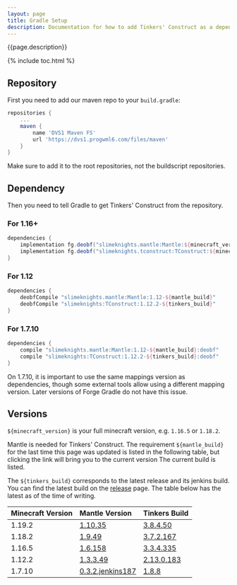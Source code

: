 ```yaml
---
layout: page
title: Gradle Setup
description: Documentation for how to add Tinkers' Construct as a dependency in a development environment.
---
```


{{page.description}}

{% include toc.html %}

## Repository
First you need to add our maven repo to your `build.gradle`:

```gradle
repositories {
    ...
    maven {
        name 'DVS1 Maven FS'
        url 'https://dvs1.progwml6.com/files/maven'
    }
}
```

Make sure to add it to the root repositories, not the buildscript repositories.

## Dependency

Then you need to tell Gradle to get Tinkers' Construct from the repository.

### For 1.16+

```gradle
dependencies {
    implementation fg.deobf("slimeknights.mantle:Mantle:${minecraft_version}-${mantle_build}")
    implementation fg.deobf("slimeknights.tconstruct:TConstruct:${minecraft_version}-${tinkers_build}")
}
```

### For 1.12

```gradle
dependencies {
    deobfCompile "slimeknights.mantle:Mantle:1.12-${mantle_build}"
    deobfCompile "slimeknights:TConstruct:1.12.2-${tinkers_build}"
}
```

### For 1.7.10

```gradle
dependencies {
    compile "slimeknights.mantle:Mantle:1.12-${mantle_build}:deobf"
    compile "slimeknights:TConstruct:1.12.2-${tinkers_build}:deobf"
}
```

On 1.7.10, it is important to use the same mappings version as dependencies, though some external tools allow using a different mapping version. Later versions of Forge Gradle do not have this issue.

## Versions

`${minecraft_version}` is your full minecraft version, e.g. `1.16.5` or `1.18.2`.

Mantle is needed for Tinkers' Construct. The requirement `${mantle_build}` for the last time this page was updated is listed in the following table, but clicking the link will bring you to the current version The current build is listed.

The `${tinkers_build}` corresponds to the latest release and its jenkins build. You can find the latest build on the [release](https://github.com/SlimeKnights/TinkersConstruct/releases) page. The table below has the latest as of the time of writing.

| Minecraft Version | Mantle Version | Tinkers Build |
|:-|:-|:-|
| 1.19.2 | [1.10.35](https://github.com/SlimeKnights/TinkersConstruct/blob/1.19.2/gradle.properties#L20) | [3.8.4.50](https://github.com/SlimeKnights/TinkersConstruct/releases/tag/v3.8.4.50)
| 1.18.2 | [1.9.49](https://github.com/SlimeKnights/TinkersConstruct/blob/1.18.2/gradle.properties#L20) | [3.7.2.167](https://github.com/SlimeKnights/TinkersConstruct/releases/tag/3.7.2.167)
| 1.16.5 | [1.6.158](https://github.com/SlimeKnights/TinkersConstruct/blob/1.16/gradle.properties#L20) | [3.3.4.335](https://github.com/SlimeKnights/TinkersConstruct/releases/tag/3.3.4.335)
| 1.12.2 | [1.3.3.49](https://github.com/SlimeKnights/TinkersConstruct/blob/1.12/build.properties#L7) | [2.13.0.183](https://www.curseforge.com/minecraft/mc-mods/tinkers-construct/files/2902483)
| 1.7.10 | [0.3.2.jenkins187](https://github.com/SlimeKnights/TinkersConstruct/blob/1.7.10/build.properties#L3) | [1.8.8](https://www.curseforge.com/minecraft/mc-mods/tinkers-construct/files/2264246)

